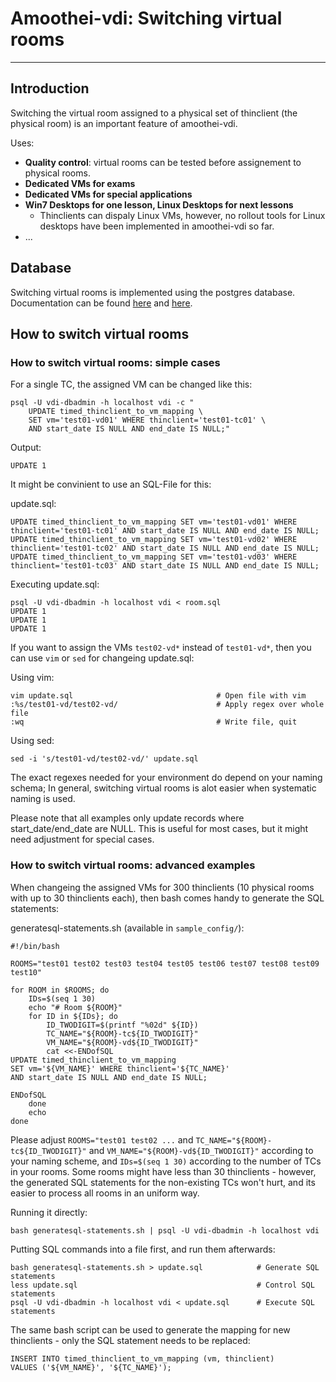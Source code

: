 # Amoothei-vdi: Switching virtual rooms

------------------------------------------


## Introduction
Switching the virtual room assigned to a physical set of thinclient (the physical room) is an
important feature of amoothei-vdi.

Uses:

+ **Quality control**: virtual rooms can be tested before assignement to physical rooms.
+ **Dedicated VMs for exams**
+ **Dedicated VMs for special applications**
+ **Win7 Desktops for one lesson, Linux Desktops for next lessons** 
    + Thinclients can dispaly Linux VMs, however, no rollout tools for Linux desktops have been implemented in amoothei-vdi so far.
+ ...

## Database
Switching virtual rooms is implemented using the postgres database. Documentation can be found [here](tc-vm-mapping.md) and [here](amoothei-infrastructure-server.md#setting-up-postgres-database).

## How to switch virtual rooms
### How to switch virtual rooms: simple cases
For a single TC, the assigned VM can be changed like this:

```
psql -U vdi-dbadmin -h localhost vdi -c "
	UPDATE timed_thinclient_to_vm_mapping \
	SET vm='test01-vd01' WHERE thinclient='test01-tc01' \
	AND start_date IS NULL AND end_date IS NULL;"
```
Output:
```
UPDATE 1
```

It might be convinient to use an SQL-File for this:

update.sql:
```
UPDATE timed_thinclient_to_vm_mapping SET vm='test01-vd01' WHERE thinclient='test01-tc01' AND start_date IS NULL AND end_date IS NULL;
UPDATE timed_thinclient_to_vm_mapping SET vm='test01-vd02' WHERE thinclient='test01-tc02' AND start_date IS NULL AND end_date IS NULL;
UPDATE timed_thinclient_to_vm_mapping SET vm='test01-vd03' WHERE thinclient='test01-tc03' AND start_date IS NULL AND end_date IS NULL;
```

Executing update.sql:
```
psql -U vdi-dbadmin -h localhost vdi < room.sql
UPDATE 1
UPDATE 1
UPDATE 1
```

If you want to assign the VMs `test02-vd*` instead of `test01-vd*`, then you can use `vim` or `sed` for changeing update.sql:

Using vim:
```
vim update.sql                                # Open file with vim
:%s/test01-vd/test02-vd/                      # Apply regex over whole file
:wq                                           # Write file, quit
```

Using sed:
```
sed -i 's/test01-vd/test02-vd/' update.sql
```

The exact regexes needed for your environment do depend on your naming schema; In general, switching virtual rooms is alot easier when systematic naming is used.

Please note that all examples only update records where start_date/end_date are NULL. This is useful for most cases, but it might need adjustment for special cases.

### How to switch virtual rooms: advanced examples
When changeing the assigned VMs for 300 thinclients (10 physical rooms with up to 30 thinclients each), then bash comes handy to generate the SQL statements:

generatesql-statements.sh (available in `sample_config/`):
```
#!/bin/bash

ROOMS="test01 test02 test03 test04 test05 test06 test07 test08 test09 test10"

for ROOM in $ROOMS; do
	IDs=$(seq 1 30)
	echo "# Room ${ROOM}"
	for ID in ${IDs}; do
		ID_TWODIGIT=$(printf "%02d" ${ID})
		TC_NAME="${ROOM}-tc${ID_TWODIGIT}"	
		VM_NAME="${ROOM}-vd${ID_TWODIGIT}" 
		cat <<-ENDofSQL
UPDATE timed_thinclient_to_vm_mapping 
SET vm='${VM_NAME}' WHERE thinclient='${TC_NAME}'
AND start_date IS NULL AND end_date IS NULL;

ENDofSQL
	done
	echo
done
```

Please adjust `ROOMS="test01 test02 ...` and `TC_NAME="${ROOM}-tc${ID_TWODIGIT}"` and `VM_NAME="${ROOM}-vd${ID_TWODIGIT}"` according to your naming scheme, and `IDs=$(seq 1 30)` according to the number
of TCs in your rooms. Some rooms might have less than 30 thinclients - however, the generated SQL statements for the non-existing
TCs won't hurt, and its easier to process all rooms in an uniform way.

Running it directly:
```
bash generatesql-statements.sh | psql -U vdi-dbadmin -h localhost vdi 
```

Putting SQL commands into a file first, and run them afterwards:

```
bash generatesql-statements.sh > update.sql            # Generate SQL statements
less update.sql                                        # Control SQL statements
psql -U vdi-dbadmin -h localhost vdi < update.sql      # Execute SQL statements
```

The same bash script can be used to generate the mapping for new thinclients - only the SQL statement needs to be replaced:

```
INSERT INTO timed_thinclient_to_vm_mapping (vm, thinclient) 
VALUES ('${VM_NAME}', '${TC_NAME}');
```


